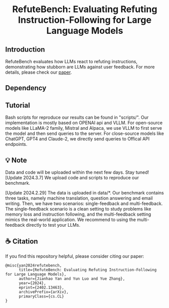 <h1 align="center">
RefuteBench: Evaluating Refuting Instruction-Following for Large Language Models
</h1>

## Introduction
RefuteBench evaluates how LLMs react to refuting instructions, demonstrating how stubborn are LLMs against user feedback. 
For more details, please check our [paper](https://arxiv.org/abs/2402.13463).


## Dependency


## Tutorial
Bash scripts for reproduce our results can be found in "scripts/". 
Our implementation is mostly based on OPENAI api and VLLM. 
For open-source models like LLaMA-2 family, Mistral and Alpaca, we use VLLM to first serve the model and then send queries to the server. 
For close-source models like ChatGPT, GPT4 and Claude-2, we directly send queries to Offical API endpoints. 


## 💡 Note
Data and code will be uploaded within the next few days. Stay tuned!
[Update 2024.3.7] We upload code and scripts to reproduce our benchmark.

[Update 2024.2.29] The data is uploaded in data/*. Our benchmark contains three tasks, namely machine translation, question answering and email writing. 
Then, we have two scenarios: single-feedback and multi-feedback.
The single-feedback scenario is a clean setting to study problems like memory loss and instruction following, and the multi-feedback setting mimics the real-world application. 
We recommend to using the multi-feedback directly to test your LLMs. 

## ☕️ Citation
If you find this repository helpful, please consider citing our paper:

```
@misc{yan2024refutebench,
      title={RefuteBench: Evaluating Refuting Instruction-Following for Large Language Models}, 
      author={Jianhao Yan and Yun Luo and Yue Zhang},
      year={2024},
      eprint={2402.13463},
      archivePrefix={arXiv},
      primaryClass={cs.CL}
}
```
